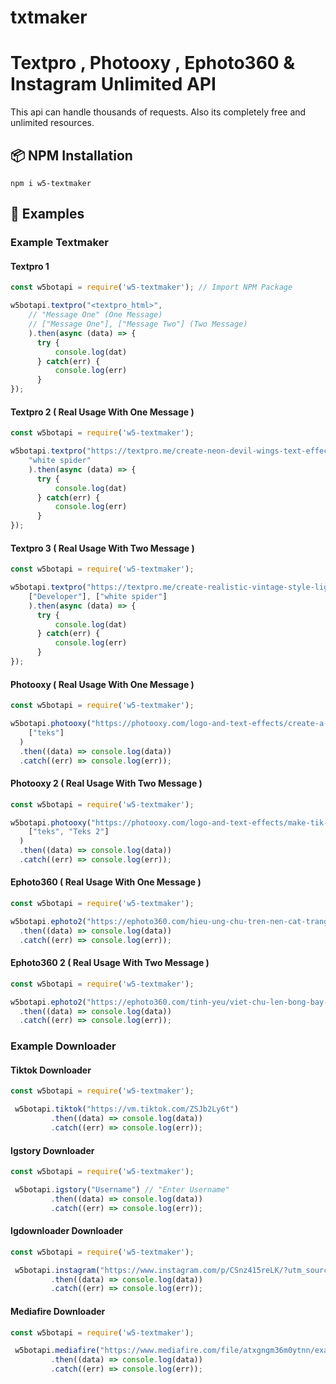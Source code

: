 # txtmaker

# Textpro , Photooxy , Ephoto360 & Instagram Unlimited API

This api can handle thousands of requests. Also its completely free
and unlimited resources. 

##

## 📦 NPM Installation

`npm i w5-textmaker`

##

## 🧾 Examples

### Example Textmaker


#### Textpro 1

```js
const w5botapi = require('w5-textmaker'); // Import NPM Package

w5botapi.textpro("<textpro_html>",
    // "Message One" (One Message)
    // ["Message One"], ["Message Two"] (Two Message)
    ).then(async (data) => { 
      try { 
          console.log(dat)
      } catch(err) { 
          console.log(err)
      } 
});
```

#### Textpro 2 ( Real Usage With One Message )

```js
const w5botapi = require('w5-textmaker');

w5botapi.textpro("https://textpro.me/create-neon-devil-wings-text-effect-online-free-1014.html",
    "white spider"
    ).then(async (data) => { 
      try { 
          console.log(dat)
      } catch(err) { 
          console.log(err)
      } 
});
```

#### Textpro 3 ( Real Usage With Two Message )

```js
const w5botapi = require('w5-textmaker');

w5botapi.textpro("https://textpro.me/create-realistic-vintage-style-light-bulb-1000.html",
    ["Developer"], ["white spider"]
    ).then(async (data) => { 
      try { 
          console.log(dat)
      } catch(err) { 
          console.log(err)
      } 
});
```

#### Photooxy  ( Real Usage With One Message )

```js
const w5botapi = require('w5-textmaker');

w5botapi.photooxy("https://photooxy.com/logo-and-text-effects/create-a-picture-of-love-message-377.html",
    ["teks"]
  )
  .then((data) => console.log(data))
  .catch((err) => console.log(err));
```


#### Photooxy 2 ( Real Usage With Two Message )

```js
const w5botapi = require('w5-textmaker');

w5botapi.photooxy("https://photooxy.com/logo-and-text-effects/make-tik-tok-text-effect-375.html",
    ["teks", "Teks 2"]
  )
  .then((data) => console.log(data))
  .catch((err) => console.log(err));
```

#### Ephoto360  ( Real Usage With One Message )

```js
const w5botapi = require('w5-textmaker');

w5botapi.ephoto2("https://ephoto360.com/hieu-ung-chu-tren-nen-cat-trang-tuyet-dep-663.html", ["text"])
  .then((data) => console.log(data))
  .catch((err) => console.log(err));
```

#### Ephoto360 2 ( Real Usage With Two Message )

```js
const w5botapi = require('w5-textmaker');

w5botapi.ephoto2("https://ephoto360.com/tinh-yeu/viet-chu-len-bong-bay-tinh-yeu-189.html", ["text","text2"])
  .then((data) => console.log(data))
  .catch((err) => console.log(err));
```

### Example Downloader



#### Tiktok Downloader
 
 

 ```js
 const w5botapi = require('w5-textmaker');

  w5botapi.tiktok("https://vm.tiktok.com/ZSJb2Ly6t")
          .then((data) => console.log(data))
          .catch((err) => console.log(err));
``` 

#### Igstory Downloader
 
 

 ```js
 const w5botapi = require('w5-textmaker');

  w5botapi.igstory("Username") // "Enter Username"
          .then((data) => console.log(data))
          .catch((err) => console.log(err));
```

#### Igdownloader Downloader
 
 

 ```js
 const w5botapi = require('w5-textmaker');

  w5botapi.instagram("https://www.instagram.com/p/CSnz415reLK/?utm_source=ig_web_copy_link")
          .then((data) => console.log(data))
          .catch((err) => console.log(err));
```

#### Mediafire Downloader
 
 

 ```js
 const w5botapi = require('w5-textmaker');

  w5botapi.mediafire("https://www.mediafire.com/file/atxgngm36m0ytnn/example.txt/file")
          .then((data) => console.log(data))
          .catch((err) => console.log(err));
```
